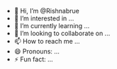 - 👋 Hi, I’m @Rishnabrue
- 👀 I’m interested in ...
- 🌱 I’m currently learning ...
- 💞️ I’m looking to collaborate on ...
- 📫 How to reach me ...
- 😄 Pronouns: ...
- ⚡ Fun fact: ...

<!---
Rishnabrue/Rishnabrue is a ✨ special ✨ repository because its `README.md` (this file) appears on your GitHub profile.
You can click the Preview link to take a look at your changes.
--->
